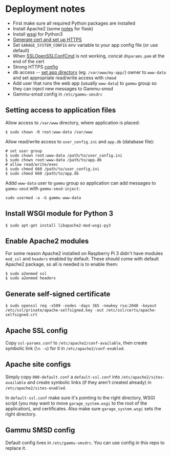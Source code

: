 # Deployment notes

* First make sure all required Python packages are installed
* Install Apache2 (some [notes](http://flask.pocoo.org/docs/0.12/deploying/mod_wsgi/) for flask)
* Install [wsgi](https://stackoverflow.com/questions/19344252/how-to-install-configure-mod-wsgi-for-py) for Python3
* [Generate cert and set up HTTPS](https://www.digitalocean.com/community/tutorials/how-to-create-a-self-signed-ssl-certificate-for-apache-in-ubuntu-16-04)
* Set `GARAGE_SYSTEM_CONFIG` env variable to your app config file (or use default)
* When [SSLOpenSSLConfCmd](https://serverfault.com/questions/698093/invalid-command-sslopensslconfcmd-perhaps-misspelled-or-defined-by-a-module-n) is not working, concat `dhparams.pem` at the end of the cert
* Strong HTTPS [config](https://raymii.org/s/tutorials/Strong_SSL_Security_On_Apache2.html)
* db access -- [set app directory](https://stackoverflow.com/questions/27753308/how-to-set-permissions-for-apache2-to-let-user-create-or-edit-files-in-var-www) (eg. `/var/www/my-app/`) owner to `www-data` and set appropriate read/write access with `chmod`
* Add user that runs the web app (usually `www-data`) to `gammu` group so they can inject new messages to Gammu-smsd
* Gammu-smsd config in `/etc/gammu-smsdrc`

## Setting access to application files

Allow access to `/var/www` directory, where application is placed:

```
$ sudo chown -R root:www-data /var/www
```

Allow read/write access to `user_config.ini` and `app.db` (database file):

```
# set user group
$ sudo chown root:www-data /path/to/user_config.ini
$ sudo chown root:www-data /path/to/app.db
# allow read/write/exec
$ sudo chmod 660 /path/to/user_config.ini
$ sudo chmod 660 /path/to/app.db
```

Addd `www-data` user to `gammu` group so application can add messages to `gammu-smsd` with `gammu-smsd-inject`:

```
sudo usermod -a -G gammu www-data
```

## Install WSGI module for Python 3

```
$ sudo apt-get install libapache2-mod-wsgi-py3
```

## Enable Apache2 modules

For some reason Apache2 installed on Raspberry Pi 3 didn't have modules `mod_ssl` and `headers` enabled by default. These should come with default Apache2 package, so all is needed is to enable them:

```
$ sudo a2enmod ssl
$ sudo a2enmod headers
```

## Generate self-signed certificate

```
$ sudo openssl req -x509 -nodes -days 365 -newkey rsa:2048 -keyout /etc/ssl/private/apache-selfsigned.key -out /etc/ssl/certs/apache-selfsigned.crt
```

## Apache SSL config

Copy `ssl-params.conf` to `/etc/apache2/conf-available`, then create symbolic link (`ln -s`) for it in `/etc/apache2/conf-enabled`.

## Apache site configs

Simply copy `000-default.conf` a `default-ssl.conf` into `/etc/apache2/sites-available` and create symbolic links (if they aren't created already) in `/etc/apache2/sites-enabled`.

In `default-ssl.conf` make sure it's pointing to the right directory, WSGI script (you may want to move `garage_system.wsgi` to the root of the application), and certificates. Also make sure `garage_system.wsgi` sets the right directory.

## Gammu SMSD config

Default config lives in `/etc/gammu-smsdrc`. You can use config in this repo to replace it.
